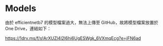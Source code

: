 # Models

由於 efficientnetb7 的模型檔案過大，無法上傳至 GitHub，故將模型檔案放置於 One Drive，連結如下：

https://1drv.ms/f/s!ArXUZl4l2l6hi6UgESWgk_6VXmqEcg?e=jFN6ad